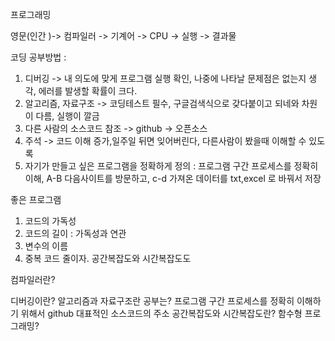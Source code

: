프로그래밍

영문(인간 )-> 컴파일러 -> 기계어 -> CPU -> 실행 -> 결과물

코딩 공부방법 : 
1. 디버깅 -> 내 의도에 맞게 프로그램 실행 확인, 나중에 나타날 문제점은 없는지 생각, 에러를 발생할 확률이 크다.
2. 알고리즘, 자료구조 -> 코딩테스트 필수, 구글검색식으로 갖다붙이고 되네와 차원이 다름, 실행이 깔금
3. 다른 사람의 소스코드 참조 -> github -> 오픈소스
4. 주석 -> 코드 이해 증가,일주일 뒤면 잊어버린다, 다른사람이 봤을때 이해할 수 있도록
5. 자기가 만들고 싶은 프로그램을 정확하게 정의 : 프로그램 구간 프로세스를 정확히 이해, A-B 다음사이트를 방문하고, c-d 가져온 데이터를 txt,excel 로 바꿔서 저장

좋은 프로그램
1. 코드의 가독성
2. 코드의 길이 : 가독성과 연관
3. 변수의 이름
4. 중복 코드 줄이자. 공간복잡도와 시간복잡도도


컴파일러란?


디버깅이란?
알고리즘과 자료구조란 공부는?
프로그램 구간 프로세스를 정확히 이해하기 위해서 github 대표적인 소스코드의 주소
공간복잡도와 시간복잡도란?
함수형 프로그래밍?

